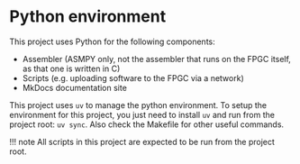# Python environment

This project uses Python for the following components:

- Assembler (ASMPY only, not the assembler that runs on the FPGC itself, as that one is written in C)
- Scripts (e.g. uploading software to the FPGC via a network)
- MkDocs documentation site

This project uses `uv` to manage the python environment.
To setup the environment for this project, you just need to install `uv` and run from the project root: `uv sync`.
Also check the Makefile for other useful commands.

!!! note
    All scripts in this project are expected to be run from the project root.
